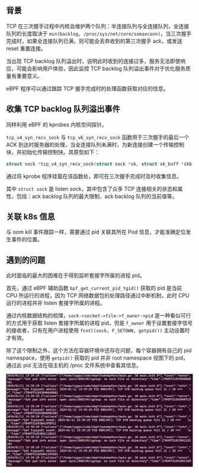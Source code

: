 ## 背景
TCP 在三次握手过程中内核会维护两个队列：半连接队列与全连接队列，全连接队列的长度取决于 `min(backlog, /proc/sys/net/core/somaxconn)`，当三次握手完成时，如果全连接队列已满，则可能会丢弃收到的第三次握手 ack，或发送 reset 重置连接。

当出现 TCP backlog 队列溢出时，说明此时收到的连接过多，服务无法即使响应，可能会影响用户体验，因此监控 TCP backlog 队列溢出事件对于优化服务质量有重要意义。

eBPF 程序可以通过跟踪 TCP 握手完成时的处理函数获取对应的信息。

## 收集 TCP backlog 队列溢出事件
同样利用 eBPF 的 kprobes 内核空间探针。

`tcp_v4_syn_recv_sock` 与 `tcp_v6_syn_recv_sock` 函数用于三次握手的最后一个 ACK 到达时服务器的处理，当全连接队列未满时，为新连接创建一个传输控制块，并初始化传输控制快。其原型如下：

```C
struct sock *tcp_v4_syn_recv_sock(struct sock *sk, struct sk_buff *skb, struct request_sock *req, struct dst_entry *dst)
```

通过将 kprobe 程序挂载在该函数处，即可在三次握手完成时及时收集信息。

其中 `struct sock` 是 listen sock，其中包含了众多 TCP 连接相关的状态和属性，包括：ack backlog 队列的最大限制、ack backlog 队列的当前值等。

## 关联 k8s 信息
与 oom kill 事件跟踪一样，需要通过 pid 关联其所在 Pod 信息，才能准确定位发生事件的位置。

## 遇到的问题
此时面临的最大的困难在于得到监听套接字所属的进程 pid。

首先，通过 eBPF 辅助函数 `bpf_get_current_pid_tgid()` 获取的 pid 是当前 CPU 所运行的进程，因为 TCP 网络数据包的处理路径通过中断机制，此时 CPU 运行的进程并非 listen 套接字所属的进程。

通过内核数据结构的梳理，`sock->socket->file->f_owner->pid` 是一种看似可行的方式用于获取 listen 套接字所属的进程 pid，但是 `f_owner` 用于设置套接字信号的接收者，只有在用户进程使用 `fcntl(sock, F_SETOWN, getpid())` 主动设置时才有效。

除了这个限制之外，这个方法在容器环境中还存在问题，每个容器拥有自己的 pid namespace，使用 `getpid()` 获取的 pid 并非 root namespace 视图下的 pid，通过此 pid 无法在宿主机的 /proc 文件系统中查看其信息。

![TCP backlog 队列溢出事件无法定位 Pod](../assets/tcpsynbl.png)